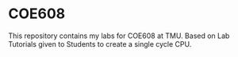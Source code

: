 # COE608

This repository contains my labs for COE608 at TMU. Based on Lab Tutorials given to Students to create a single cycle CPU.